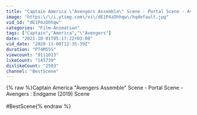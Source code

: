 ```yaml
---
title: "Captain America \"Avengers Assemble\" Scene - Portal Scene - Avengers : Endgame (2019) Scene"
image: "https:\/\/i.ytimg.com\/vi\/dE1P4zDhhqw\/hqdefault.jpg"
vid_id: "dE1P4zDhhqw"
categories: "Film-Animation"
tags: ["Captain","America","\"Avengers"]
date: "2021-10-01T05:17:22+03:00"
vid_date: "2020-11-08T12:35:39Z"
duration: "PT4M55S"
viewcount: "9111013"
likeCount: "145739"
dislikeCount: "2503"
channel: "BestScene"
---
```

{% raw %}Captain America &quot;Avengers Assemble&quot; Scene - Portal Scene - Avengers : Endgame (2019) Scene<br /><br />#BestScene{% endraw %}
